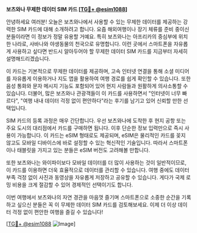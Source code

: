 **보츠와나 무제한 데이터 SIM 카드 [[TG💪+ @esim1088](https://t.me/s/esim1088)]**

안녕하세요 여러분! 오늘은 보츠와나에서 사용할 수 있는 무제한 데이터를 제공하는 강력한 SIM 카드에 대해 소개하려고 합니다. 요즘 해외여행이나 장기 체류를 준비 중이신 분들이라면 이 정보가 정말 유용할 거예요. 특히 보츠와나는 아프리카의 중심부에 위치한 나라로, 사바나와 야생동물의 천국으로 유명합니다. 이런 곳에서 스마트폰을 자유롭게 사용하고 싶다면 반드시 알아두어야 할 무제한 데이터 SIM 카드를 지금부터 자세히 설명해드리겠습니다.

이 카드는 기본적으로 무제한 데이터를 제공하며, 고속 인터넷 연결을 통해 소셜 미디어를 자유롭게 이용하거나 지도 앱을 활용하여 여행 경로를 쉽게 확인할 수 있습니다. 또한 음성 통화와 문자 메시지 기능도 포함되어 있어 현지 사람들과 원활하게 의사소통할 수 있습니다. 더불어, 많은 보츠와나 관광객들이 이 카드를 사용하면서 "인터넷이 너무 빠르다", "여행 내내 데이터 걱정 없이 편안하다"라는 후기를 남기고 있어 신뢰할 만한 선택입니다.

SIM 카드의 등록 과정은 매우 간단합니다. 우선 보츠와나에 도착한 후 현지 공항 또는 주요 도시의 대리점에서 카드를 구매하면 됩니다. 이후 단순한 정보 입력만으로 즉시 사용이 가능합니다. 이 카드는 eSIM 형태로도 제공되며, eSIM은 물리적인 카드를 꽂지 않고도 모바일 디바이스에 바로 설정할 수 있는 혁신적인 기술입니다. 따라서 스마트폰이나 태블릿을 가지고 있는 분들은 eSIM 버전도 고려해볼 만합니다.

또한 보츠와나는 와이파이보다 모바일 데이터를 더 많이 사용하는 것이 일반적이므로, 이 카드를 이용하면 더욱 효율적으로 데이터를 관리할 수 있습니다. 여행 중에도 데이터 부족 걱정 없이 사진과 동영상을 자유롭게 저장하고 공유할 수 있습니다. 게다가 국제 로밍 비용을 크게 절감할 수 있어 경제적인 선택이기도 합니다.

이번 여행에서 보츠와나의 자연 경관을 마음껏 즐기며 스마트폰으로 소중한 순간을 기록하고 싶으신 분들은 꼭 이 무제한 데이터 SIM 카드를 검토해보세요. 이제 더 이상 데이터 걱정 없이 편안한 여행을 즐길 수 있습니다!

[[TG💪+ @esim1088](https://t.me/s/esim1088) ![Image](https://i.postimg.cc/Y0z9fWf4/image.png)]